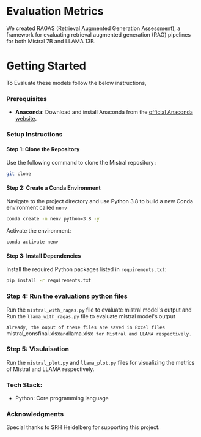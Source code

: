 # Evaluation Metrics
We created RAGAS (Retrieval Augmented Generation Assessment), a framework for evaluating retrieval augmented generation (RAG) pipelines for both Mistral 7B and LLAMA 13B.

# Getting Started
To Evaluate these models follow the below instructions,

### Prerequisites
- **Anaconda**: Download and install Anaconda from the [official Anaconda website](https://www.anaconda.com/products/individual).

### Setup Instructions

#### Step 1: Clone the Repository
Use the following command to clone the Mistral repository :
```bash
git clone 
```

#### Step 2: Create a Conda Environment
Navigate to the project directory and use Python 3.8 to build a new Conda environment called `nenv`
```bash
conda create -n nenv python=3.8 -y
```
Activate the environment:
```bash
conda activate nenv
```

#### Step 3: Install Dependencies
Install the required Python packages listed in `requirements.txt`:
```bash
pip install -r requirements.txt
```
### Step 4: Run the evaluations python files
Run the `mistral_with_ragas.py` file to evaluate mistral model's output and
Run the `llama_with_ragas.py` file to evaluate mistral model's output

`Already, the ouput of these files are saved in Excel files `mistral_consfinal.xlsx` and `llama.xlsx` for Mistral and LLAMA respectively.`

### Step 5: Visulaisation
Run the `mistral_plot.py` and `llama_plot.py` files for visualizing the metrics of Mistral and LLAMA respectively.

### Tech Stack:
- Python: Core programming language

### Acknowledgments
Special thanks to SRH Heidelberg for supporting this project.
